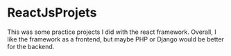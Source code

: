 # ReactJsProjets
This was some practice projects I did with the react framework.  Overall, I like the framework as a frontend, but maybe PHP or Django would be better for the backend. 
